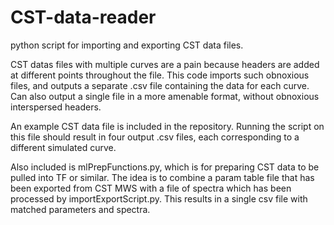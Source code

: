 # CST-data-reader
python script for importing and exporting CST data files.

CST datas files with multiple curves are a pain because headers are 
added at different points throughout the file. This code imports such 
obnoxious files, and outputs a separate .csv file containing the data for each curve.
Can also output a single file in a more amenable format, without obnoxious interspersed headers. 

An example CST data file is included in the repository. Running the 
script on this file should result in four output .csv files, each 
corresponding to a different simulated curve.

Also included is mlPrepFunctions.py, which is for preparing CST data to be pulled into TF or similar. The idea is to combine a param table file that has been exported from CST MWS with a file of spectra which has been processed by importExportScript.py. This results in a single csv file with matched parameters and spectra. 
